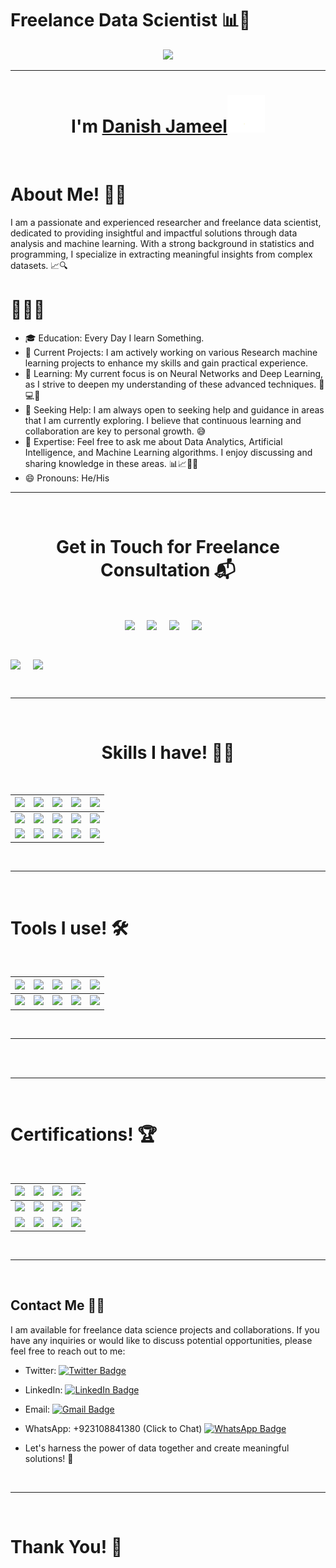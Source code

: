 <p align="center">
  <h1>Freelance Data Scientist 📊🧪</h1>
</p>

<p align="center">
  <img src="https://github.com/Adam-pw/Adam-pw/blob/main/animation_500_kxa883sd.gif" height="230"/>
</p>
<hr>
<h1 align="center">I'm <a href="https://github.com/danishjameel">Danish Jameel<a><img src="https://github.com/Kathryn-Jie/Kathryn-Jie/blob/main/wave.gif" width="60px"/></h1>
<Br>



<h1>About Me! 👩‍💻</h1>
I am a passionate and experienced researcher and freelance data scientist, dedicated to providing insightful and impactful solutions through data analysis and machine learning. With a strong background in statistics and programming, I specialize in extracting meaningful insights from complex datasets. 📈🔍

<h1>👀👩‍💻</h1>

- 🎓 Education: Every Day I learn Something.
- 🔭 Current Projects: I am actively working on various Research  machine learning projects to enhance my skills and gain practical experience.
- 🌱 Learning: My current focus is on Neural Networks and Deep Learning, as I strive to deepen my understanding of these advanced techniques. 🧠💻🤖
- 🤔 Seeking Help: I am always open to seeking help and guidance in areas that I am currently exploring. I believe that continuous learning and collaboration are key to personal growth. 😅
- 💬 Expertise: Feel free to ask me about Data Analytics, Artificial Intelligence, and Machine Learning algorithms. I enjoy discussing and sharing knowledge in these areas. 📊📈🤖🧠
- 😄 Pronouns: He/His



<hr>
<Br>
<h1 align="center">Get in Touch for Freelance Consultation 📬</h1>
<Br>
<p align="center">
  <a href="https://www.linkedin.com/in/muhammad-danish-jameel" target="_blank"><img align="center" src="https://img.shields.io/badge/Danish%20Jameel-0077B5?style=for-the-badge&logo=linkedin&logoColor=white" /></a> &nbsp;&nbsp;&nbsp;
  <a href="mailto:danish.jameel.official@gmail.com" target="_blank"><img align="center" src="https://img.shields.io/badge/danish.jameel.official%40gmail.com-D14836?style=for-the-badge&logo=gmail&logoColor=white" /></a> &nbsp;&nbsp;&nbsp;
  <a href="https://twitter.com/officialDanishJ" target="_blank"><img align="center" src="https://img.shields.io/badge/Twitter-%231DA1F2?style=for-the-badge&logo=twitter&logoColor=white" /></a> &nbsp;&nbsp;&nbsp;
  <a href="https://www.facebook.com/danish.jameel.official" target="_blank"><img align="center" src="https://img.shields.io/badge/Facebook-%1877F2?style=for-the-badge&logo=facebook&logoColor=white" /></a> &nbsp;&nbsp;&nbsp;

<br> <!-- Add this line for the line space -->

  <a href="https://wa.me/+923108841380" target="_blank"><img align="center" src="https://img.shields.io/badge/Chat%20on%20WhatsApp-25D366?style=for-the-badge&logo=WhatsApp&logoColor=white" /></a> &nbsp;&nbsp;&nbsp;
  <a href="https://www.upwork.com/freelancers/~015163cb9adcaae281" target="_blank"><img align="center" src="https://img.shields.io/badge/Upwork-6FDA44?style=for-the-badge&logo=upwork&logoColor=white" /></a>
</p>
<Br>
<hr>
<Br>


<h1 align="center">Skills I have! 🤸‍♂</h1>
<Br>
  
|![](https://img.shields.io/badge/Machine%20Learning-brightgreen?style=for-the-badge)|![](https://img.shields.io/badge/ML-Supervised%20Learning-brightgreen?style=for-the-badge)|![](https://img.shields.io/badge/ML-Unsupervised%20Learning-brightgreen?style=for-the-badge)|![](https://img.shields.io/badge/Web%20Scraping-red?style=for-the-badge)|![](https://img.shields.io/badge/Artificial%20Intelligence-red?style=for-the-badge)|
|---|---|---|---|---|
|![](https://img.shields.io/badge/Data%20Science-blue?style=for-the-badge)|![](https://img.shields.io/badge/DS-Data%20Cleaning-blue?style=for-the-badge)|![](https://img.shields.io/badge/DS-Data%20Analysis-blue?style=for-the-badge)|![](https://img.shields.io/badge/DS-Data%20Visualization-blue?style=for-the-badge)|![](https://img.shields.io/badge/Computer%20Vision-yellow?style=for-the-badge)|
|![](https://img.shields.io/badge/Natural%20Language%20Processing-yellow?style=for-the-badge)|![](https://img.shields.io/badge/Model%20Development-yellow?style=for-the-badge)|![](https://img.shields.io/badge/Model%20Deployment-yellow?style=for-the-badge)|![](https://img.shields.io/badge/AI%20Based%20Applications-yellow?style=for-the-badge)|![](https://img.shields.io/badge/And%20More!-yellow?style=for-the-badge)|
  
  
<Br>
<hr>
<Br>


<h1>Tools I use! 🛠️</h1>
<Br>
 
|![](https://img.shields.io/badge/Python-FFD43B?style=for-the-badge&logo=python&logoColor=darkgreen)|![](https://img.shields.io/badge/TensorFlow-FF6F00?style=for-the-badge&logo=TensorFlow&logoColor=white)|![](https://img.shields.io/badge/scikit_learn-F7931E?style=for-the-badge&logo=scikit-learn&logoColor=white)|![](https://img.shields.io/badge/Keras-D00000?style=for-the-badge&logo=Keras&logoColor=white)|![](https://img.shields.io/badge/Jupyter-F37626.svg?&style=for-the-badge&logo=Jupyter&logoColor=white)|
|---|---|---|---|---|
|![](https://img.shields.io/badge/conda-342B029.svg?&style=for-the-badge&logo=anaconda&logoColor=white)|![](https://img.shields.io/badge/Pandas-2C2D72?style=for-the-badge&logo=pandas&logoColor=white)|![](https://img.shields.io/badge/Numpy-777BB4?style=for-the-badge&logo=numpy&logoColor=white)|![](https://img.shields.io/badge/Plotly-239120?style=for-the-badge&logo=plotly&logoColor=white)|![](https://img.shields.io/badge/And%20More!-yellow?style=for-the-badge)|
  

<Br>
<hr>
<Br>

<Br>
<hr>
<Br>
<h1>Certifications! 🏆</h1>
<Br>
  
|[![](https://img.shields.io/badge/Introduction%20to%20Python-red?style=for-the-badge)](https://raw.githubusercontent.com/danishjameel/danishjameel/main/Certificates/Introduction%20to%20Python-1.jpg)|[![](https://img.shields.io/badge/Intermediate%20Python-blue?style=for-the-badge)](https://raw.githubusercontent.com/danishjameel/danishjameel/main/Certificates/Intermediate%20Python-1.jpg)|[![](https://img.shields.io/badge/Machine%20Learning%20for%20Everyone-green?style=for-the-badge)](https://raw.githubusercontent.com/danishjameel/danishjameel/main/Certificates/Machine%20Learning%20for%20Everyone-1.jpg)|[![](https://img.shields.io/badge/Data%20Science%20Toolbox%20-I-orange?style=for-the-badge)](https://github.com/danishjameel/danishjameel/blob/main/Certificates/Data%20Science%20Toolbox%20-%20I-1.jpg)|
|---|---|---|---|
|[![](https://img.shields.io/badge/Data%20Science%20Toolbox%20-II-orange?style=for-the-badge)](https://github.com/danishjameel/danishjameel/blob/main/Certificates/Data%20Science%20Toolbox%20-%20II-1.jpg)|[![](https://img.shields.io/badge/Statistical%20Thinking%20in%20Python-purple?style=for-the-badge)](https://raw.githubusercontent.com/danishjameel/danishjameel/main/Certificates/Statistical%20Thinking%20in%20Python-1.jpg)|[![](https://img.shields.io/badge/Supervized%20Learning%20with%20Sklearn-red?style=for-the-badge)](https://raw.githubusercontent.com/danishjameel/danishjameel/main/Certificates/Supervized%20Learning%20with%20Scikit-Learn-1.jpg)|[![](https://img.shields.io/badge/More%20on%20the%20Way!-yellow?style=for-the-badge)](https://github.com/danishjameel)|
|[![](https://img.shields.io/badge/Python%20Project%20for%20Data%20Science-green?style=for-the-badge)](https://github.com/danishjameel)|[![](https://img.shields.io/badge/Data%20Scientist%20with%20Python-blue?style=for-the-badge)](https://github.com/danishjameel)|[![](https://img.shields.io/badge/Artificial%20Intelligence-red?style=for-the-badge)](https://github.com/danishjameel)|[![](https://img.shields.io/badge/Python%20Programming-green?style=for-the-badge)](https://github.com/danishjameel)|
  
 

<Br>
<hr>
<Br>

## Contact Me 📧🤝

I am available for freelance data science projects and collaborations. If you have any inquiries or would like to discuss potential opportunities, please feel free to reach out to me:

- Twitter: [![Twitter Badge](https://img.shields.io/badge/-Danish-1ca0f1?style=flat-square&logo=twitter&logoColor=white&link=https://twitter.com/officialDanishJ)](https://twitter.com/officialDanishJ)
- LinkedIn: [![LinkedIn Badge](https://img.shields.io/badge/-Danish%20Jameel-1ca0f1?style=flat-square&logo=LinkedIn&logoColor=white&link=https://www.linkedin.com/in/muhammad-danish-jameel/)](https://www.linkedin.com/in/muhammad-danish-jameel/)
- Email: [![Gmail Badge](https://img.shields.io/badge/-danish.jameel.official@gmail.com-c14438?style=flat-square&logo=Gmail&logoColor=white&link=mailto:danish.jameel.official@gmail.com)](mailto:danish.jameel.official@gmail.com)
- WhatsApp: +923108841380 (Click to Chat) [![WhatsApp Badge](https://img.shields.io/badge/-Chat%20on%20WhatsApp-25D366?style=flat-square&logo=WhatsApp&logoColor=white&link=https://wa.me/+923108841380)](https://wa.me/+923108841380)

- Let's harness the power of data together and create meaningful solutions! 🌟
   
<Br>
<hr>
<Br>
<h1>Thank You! 🤵 </h1>
<Br>

